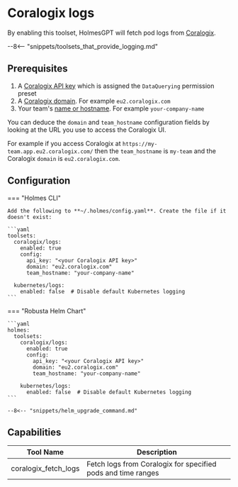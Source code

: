 # Coralogix logs

By enabling this toolset, HolmesGPT will fetch pod logs from [Coralogix](https://coralogix.com/).

--8<-- "snippets/toolsets_that_provide_logging.md"

## Prerequisites

1. A [Coralogix API key](https://coralogix.com/docs/developer-portal/apis/data-query/direct-archive-query-http-api/#api-key) which is assigned the `DataQuerying` permission preset
2. A [Coralogix domain](https://coralogix.com/docs/user-guides/account-management/account-settings/coralogix-domain/). For example `eu2.coralogix.com`
3. Your team's [name or hostname](https://coralogix.com/docs/user-guides/account-management/organization-management/create-an-organization/#teams-in-coralogix). For example `your-company-name`

You can deduce the `domain` and `team_hostname` configuration fields by looking at the URL you use to access the Coralogix UI.

For example if you access Coralogix at `https://my-team.app.eu2.coralogix.com/` then the `team_hostname` is `my-team` and the Coralogix `domain` is `eu2.coralogix.com`.

## Configuration

=== "Holmes CLI"

    Add the following to **~/.holmes/config.yaml**. Create the file if it doesn't exist:

    ```yaml
    toolsets:
      coralogix/logs:
        enabled: true
        config:
          api_key: "<your Coralogix API key>"
          domain: "eu2.coralogix.com"
          team_hostname: "your-company-name"

      kubernetes/logs:
        enabled: false  # Disable default Kubernetes logging
    ```

=== "Robusta Helm Chart"

    ```yaml
    holmes:
      toolsets:
        coralogix/logs:
          enabled: true
          config:
            api_key: "<your Coralogix API key>"
            domain: "eu2.coralogix.com"
            team_hostname: "your-company-name"

        kubernetes/logs:
          enabled: false  # Disable default Kubernetes logging
    ```

    --8<-- "snippets/helm_upgrade_command.md"

## Capabilities

| Tool Name | Description |
|-----------|-------------|
| coralogix_fetch_logs | Fetch logs from Coralogix for specified pods and time ranges |
